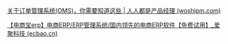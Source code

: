 [关于订单管理系统(OMS)，你需要知道这些 | 人人都是产品经理 (woshipm.com)](https://www.woshipm.com/pd/4149511.html)

[【电商宝erp】电商ERP/ERP管理系统/国内领先的电商ERP软件【免费试用】_爱聚科技 (ecbao.cn)](http://erp.ecbao.cn/)